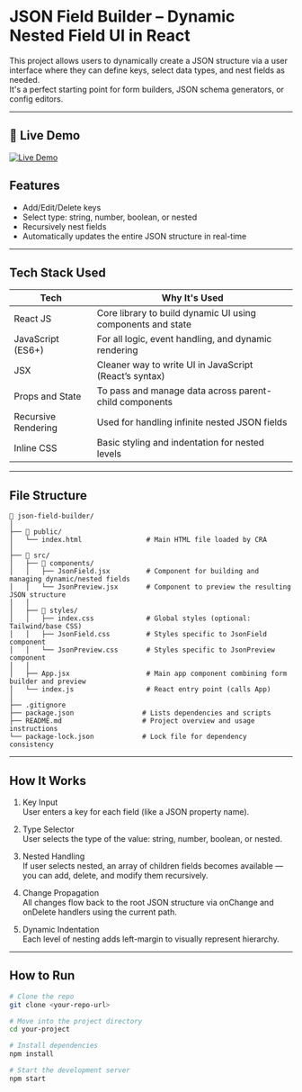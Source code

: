 # JSON Field Builder – Dynamic Nested Field UI in React

This project allows users to dynamically create a JSON structure via a user interface where they can define keys, select data types, and nest fields as needed.  
It's a perfect starting point for form builders, JSON schema generators, or config editors.

---

## 🚀 Live Demo


[![Live Demo](https://img.shields.io/badge/Live-Demo-blue?style=for-the-badge&logo=netlify)](https://json-schema-builder-webapp.netlify.app/)


## Features

- Add/Edit/Delete keys
- Select type: string, number, boolean, or nested
- Recursively nest fields
- Automatically updates the entire JSON structure in real-time

---

## Tech Stack Used

| Tech                 | Why It's Used                                                                 |
|----------------------|--------------------------------------------------------------------------------|
| React JS            | Core library to build dynamic UI using components and state                    |
| JavaScript (ES6+)   | For all logic, event handling, and dynamic rendering                           |
| JSX                 | Cleaner way to write UI in JavaScript (React’s syntax)                         |
| Props and State     | To pass and manage data across parent-child components                         |
| Recursive Rendering | Used for handling infinite nested JSON fields                                  |
| Inline CSS          | Basic styling and indentation for nested levels                                |


---

## File Structure
```
📁 json-field-builder/
│
├── 📁 public/
│   └── index.html                # Main HTML file loaded by CRA
│
├── 📁 src/
│   ├── 📁 components/
│   │   ├── JsonField.jsx         # Component for building and managing dynamic/nested fields
│   │   └── JsonPreview.jsx       # Component to preview the resulting JSON structure
│   │
│   ├── 📁 styles/
│   │   ├── index.css             # Global styles (optional: Tailwind/base CSS)
│   │   ├── JsonField.css         # Styles specific to JsonField component
│   │   └── JsonPreview.css       # Styles specific to JsonPreview component
│   │
│   ├── App.jsx                   # Main app component combining form builder and preview
│   └── index.js                  # React entry point (calls App)
│
├── .gitignore
├── package.json                 # Lists dependencies and scripts
├── README.md                    # Project overview and usage instructions
└── package-lock.json            # Lock file for dependency consistency

```
---

## How It Works

1. Key Input  
   User enters a key for each field (like a JSON property name).

2. Type Selector  
   User selects the type of the value: string, number, boolean, or nested.

3. Nested Handling  
   If user selects nested, an array of children fields becomes available — you can add, delete, and modify them recursively.

4. Change Propagation  
   All changes flow back to the root JSON structure via onChange and onDelete handlers using the current path.

5. Dynamic Indentation  
   Each level of nesting adds left-margin to visually represent hierarchy.

---

## How to Run

```bash
# Clone the repo
git clone <your-repo-url>

# Move into the project directory
cd your-project

# Install dependencies
npm install

# Start the development server
npm start
